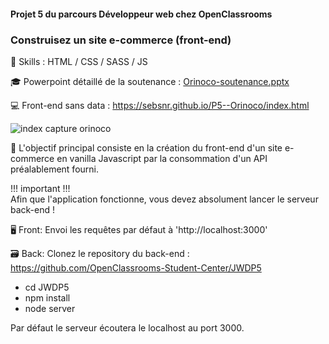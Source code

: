 #### Projet 5 du parcours Développeur web chez OpenClassrooms
### Construisez un site e-commerce (front-end)


🔨 Skills : HTML / CSS / SASS / JS

🎓 Powerpoint détaillé de la soutenance : [Orinoco-soutenance.pptx](https://github.com/SebSnr/P5--Orinoco/files/6967098/Orinoco-soutenance.pptx)

💻 Front-end sans data : https://sebsnr.github.io/P5--Orinoco/index.html

![index capture orinoco](https://user-images.githubusercontent.com/78140833/118857887-d4594900-b8d8-11eb-9272-bf2dd904247b.png)

🎯 L'objectif principal consiste en la création du front-end d'un site e-commerce en vanilla Javascript par la consommation d'un API préalablement fourni.

!!! important !!!  
Afin que l'application fonctionne, vous devez absolument lancer le serveur back-end !

🖥️ Front: Envoi les requêtes par défaut à 'http://localhost:3000' 

🗃️ Back: Clonez le repository du back-end : https://github.com/OpenClassrooms-Student-Center/JWDP5
  - cd JWDP5
  - npm install
  - node server

Par défaut le serveur écoutera le localhost au port 3000.
